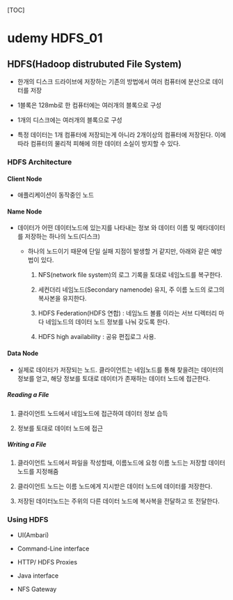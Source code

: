 [TOC]

# udemy HDFS_01

## HDFS(Hadoop distrubuted File System)

- 한개의 디스크 드라이브에 저장하는 기존의 방법에서 여러 컴퓨터에 분산으로 데이터를 저장

- 1블록은 128mb로 한 컴퓨터에는 여러개의 블록으로 구성

- 1개의 디스크에는 여러개의 블록으로 구성

- 특정 데이터는 1개 컴퓨터에 저장되는게 아니라 2개이상의 컴퓨터에 저장된다. 이에 따라 컴퓨터의 물리적 피해에 의한 데이터 소실이 방지할 수 있다.

### HDFS Architecture

#### Client Node

- 애플리케이션이 동작중인 노드

#### Name Node

- 데이터가 어떤 데이터노드에 있는지를 나타내는 정보 와 데이터 이름 및 메타데이터를 저장하는 하나의 노드(디스크)
  
  - 하나의 노드이기 때문에 단일 실패 지점이 발생할 거 같지만, 아래와 같은 예방법이 있다.
    
    1. NFS(network file system)의 로그 기록을 토대로 네임노드를 복구한다.
    
    2. 세컨더리 네임노드(Secondary namenode) 유지, 주 이름 노드의 로그의 복사본을 유지한다.
    
    3. HDFS Federation(HDFS 연합) : 네임노드 볼륨 이라는 서브 디렉터리 마다 네임노드의 데이터 노드 정보를 나눠 갖도록 한다.
    
    4. HDFS high availability : 공유 편집로그 사용.

#### Data Node

- 실제로 데이터가 저장되는 노드. 클라이언트는 네임노드를 통해 찾을려는 데이터의 정보를 얻고, 해당 정보를 토대로 데이터가 존재하는 데이터 노드에 접근한다.

##### Reading a File

1. 클라이언트 노드에서 네임노드에 접근하여 데이터 정보 습득

2. 정보를 토대로 데이터 노드에 접근

##### Writing a File

1. 클라이언트 노드에서 파일을 작성할때, 이름노드에 요청 이름 노드는 저장할 데이터 노드를 지정해줌

2. 클라이언트 노드는 이름 노드에게 지시받은 데이터 노드에 데이터를 저장한다.

3. 저장된 데이터노드는 주위의 다른 데이터 노드에 복사복을 전달하고 또 전달한다.

### Using HDFS

- UI(Ambari)

- Command-Line interface

- HTTP/ HDFS Proxies

- Java interface

- NFS Gateway
